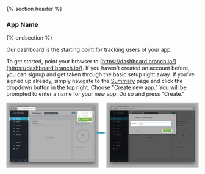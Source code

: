 {% section header %}
### App Name
{% endsection %}

Our dashboard is the starting point for tracking users of your app.

To get started, point your browser to [https://dashboard.branch.io/](https://dashboard.branch.io/). If you haven't created an account before, you can signup and get taken through the basic setup right away. If you've signed up already, simply navigate to the [Summary](https://dashboard.branch.io/#) page and click the dropdown button in the top right. Choose "Create new app." You will be prompted to enter a name for your new app. Do so and press "Create."

![Dashboard Screenshot Adding App](/img/ingredients/configuring_the_dashboard/new_app.png)

